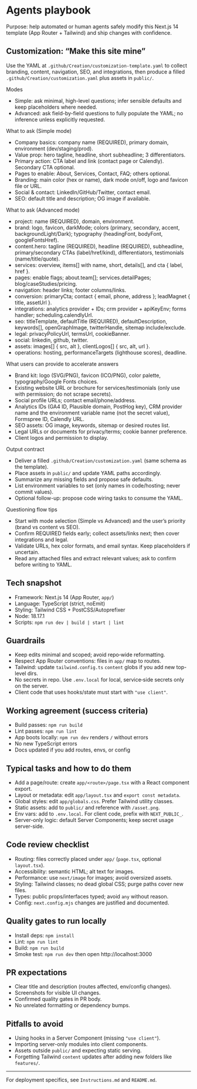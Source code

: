 # Agents playbook

Purpose: help automated or human agents safely modify this Next.js 14 template (App Router + Tailwind) and ship changes with confidence.

## Customization: “Make this site mine”
Use the YAML at `.github/Creation/customization-template.yaml` to collect branding, content, navigation, SEO, and integrations, then produce a filled `.github/Creation/customization.yaml` plus assets in `public/`.

Modes
- Simple: ask minimal, high-level questions; infer sensible defaults and keep placeholders where needed.
- Advanced: ask field-by-field questions to fully populate the YAML; no inference unless explicitly requested.

What to ask (Simple mode)
- Company basics: company name (REQUIRED), primary domain, environment (dev/staging/prod).
- Value prop: hero tagline, headline, short subheadline; 3 differentiators.
- Primary action: CTA label and link (contact page or Calendly). Secondary CTA optional.
- Pages to enable: About, Services, Contact, FAQ; others optional.
- Branding: main color (hex or name), dark mode on/off, logo and favicon file or URL.
- Social & contact: LinkedIn/GitHub/Twitter, contact email.
- SEO: default title and description; OG image if available.

What to ask (Advanced mode)
- project: name (REQUIRED), domain, environment.
- brand: logo, favicon, darkMode; colors (primary, secondary, accent, backgroundLight/Dark); typography (headingFont, bodyFont, googleFontsHref).
- content.hero: tagline (REQUIRED), headline (REQUIRED), subheadline, primary/secondary CTAs (label/href/kind), differentiators, testimonials (name/title/quote).
- services: overview, items[] with name, short, details[], and cta { label, href }.
- pages: enable flags; about.team[]; services.detailPages; blog/caseStudies/pricing.
- navigation: header links; footer columns/links.
- conversion: primaryCta; contact { email, phone, address }; leadMagnet { title, assetUrl }.
- integrations: analytics provider + IDs; crm provider + apiKeyEnv; forms handler; scheduling.calendlyUrl.
- seo: titleTemplate, defaultTitle (REQUIRED), defaultDescription, keywords[], openGraphImage, twitterHandle, sitemap include/exclude.
- legal: privacyPolicyUrl, termsUrl, cookieBanner.
- social: linkedin, github, twitter.
- assets: images[] { src, alt }, clientLogos[] { src, alt, url }.
- operations: hosting, performanceTargets (lighthouse scores), deadline.

What users can provide to accelerate answers
- Brand kit: logo (SVG/PNG), favicon (ICO/PNG), color palette, typography/Google Fonts choices.
- Existing website URL or brochure for services/testimonials (only use with permission; do not scrape secrets).
- Social profile URLs; contact email/phone/address.
- Analytics IDs (GA4 ID, Plausible domain, PostHog key), CRM provider name and the environment variable name (not the secret value), Formspree ID, Calendly URL.
- SEO assets: OG image, keywords, sitemap or desired routes list.
- Legal URLs or documents for privacy/terms; cookie banner preference.
- Client logos and permission to display.

Output contract
- Deliver a filled `.github/Creation/customization.yaml` (same schema as the template).
- Place assets in `public/` and update YAML paths accordingly.
- Summarize any missing fields and propose safe defaults.
- List environment variables to set (only names in code/hosting; never commit values).
- Optional follow-up: propose code wiring tasks to consume the YAML.

Questioning flow tips
- Start with mode selection (Simple vs Advanced) and the user’s priority (brand vs content vs SEO).
- Confirm REQUIRED fields early; collect assets/links next; then cover integrations and legal.
- Validate URLs, hex color formats, and email syntax. Keep placeholders if uncertain.
- Read any attached files and extract relevant values; ask to confirm before writing to YAML.

## Tech snapshot
- Framework: Next.js 14 (App Router, `app/`)
- Language: TypeScript (strict, noEmit)
- Styling: Tailwind CSS + PostCSS/Autoprefixer
- Node: 18.17.1
- Scripts: `npm run dev | build | start | lint`

## Guardrails
- Keep edits minimal and scoped; avoid repo‑wide reformatting.
- Respect App Router conventions: files in `app/` map to routes.
- Tailwind: update `tailwind.config.ts` `content` globs if you add new top-level dirs.
- No secrets in repo. Use `.env.local` for local, service‑side secrets only on the server.
- Client code that uses hooks/state must start with `"use client"`.

## Working agreement (success criteria)
- Build passes: `npm run build`
- Lint passes: `npm run lint`
- App boots locally: `npm run dev` renders `/` without errors
- No new TypeScript errors
- Docs updated if you add routes, envs, or config

## Typical tasks and how to do them
- Add a page/route: create `app/<route>/page.tsx` with a React component export.
- Layout or metadata: edit `app/layout.tsx` and `export const metadata`.
- Global styles: edit `app/globals.css`. Prefer Tailwind utility classes.
- Static assets: add to `public/` and reference with `/asset.png`.
- Env vars: add to `.env.local`. For client code, prefix with `NEXT_PUBLIC_`.
- Server-only logic: default Server Components; keep secret usage server-side.

## Code review checklist
- Routing: files correctly placed under `app/` (`page.tsx`, optional `layout.tsx`).
- Accessibility: semantic HTML; alt text for images.
- Performance: use `next/image` for images; avoid oversized assets.
- Styling: Tailwind classes; no dead global CSS; purge paths cover new files.
- Types: public props/interfaces typed; avoid `any` without reason.
- Config: `next.config.mjs` changes are justified and documented.

## Quality gates to run locally
- Install deps: `npm install`
- Lint: `npm run lint`
- Build: `npm run build`
- Smoke test: `npm run dev` then open http://localhost:3000

## PR expectations
- Clear title and description (routes affected, env/config changes).
- Screenshots for visible UI changes.
- Confirmed quality gates in PR body.
- No unrelated formatting or dependency bumps.

## Pitfalls to avoid
- Using hooks in a Server Component (missing `"use client"`).
- Importing server-only modules into client components.
- Assets outside `public/` and expecting static serving.
- Forgetting Tailwind `content` updates after adding new folders like `features/`.

---
For deployment specifics, see `Instructions.md` and `README.md`.
